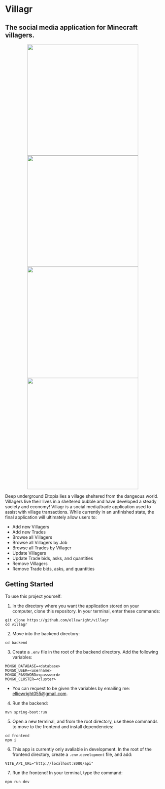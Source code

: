 # Villagr
## The social media application for Minecraft villagers.

<p align="center">
  <img src="https://github.com/user-attachments/assets/fb751659-ea82-4b30-8ee6-f70c9a8fe999" width="360" />
  <img src="https://github.com/user-attachments/assets/a2e97c65-d7a4-4a90-b58f-240fcebc9c50" width="360" />
  <img src="https://github.com/user-attachments/assets/da4fce34-c134-466d-9ace-64c43322785d" width="360" />
  <img src="https://github.com/user-attachments/assets/18c11dc8-d7ec-4f61-a0a6-98fbed8804b8" width="360" />
</p>

Deep underground Eltopia lies a village sheltered from the dangeous world. Villagers live their lives in a sheltered bubble and have developed a steady society and economy! Villagr is a social media/trade application used to assist with village transactions. While currently in an unfinished state, the final application will ultimately allow users to:

* Add new Villagers
* Add new Trades
* Browse all Villagers
* Browse all Villagers by Job
* Browse all Trades by Villager
* Update Villagers
* Update Trade bids, asks, and quantities
* Remove Villagers
* Remove Trade bids, asks, and quantities

## Getting Started

To use this project yourself:

1. In the directory where you want the application stored on your computer, clone this repository. In your terminal, enter these commands:

```
git clone https://github.com/ellewright/villagr
cd villagr
```

2. Move into the backend directory:

```
cd backend
```

3. Create a `.env` file in the root of the backend directory. Add the following variables:

```
MONGO_DATABASE=<database>
MONGO_USER=<username>
MONGO_PASSWORD=<password>
MONGO_CLUSTER=<cluster>
```

* You can request to be given the variables by emailing me: <a href="mailto:elliewright055@gmail.com">elliewright055@gmail.com</a>.

4. Run the backend:

```
mvn spring-boot:run
```

5. Open a new terminal, and from the root directory, use these commands to move to the frontend and install dependencies:

```
cd frontend
npm i
```

6. This app is currently only avaliable in development. In the root of the frontend directory, create a `.env.development` file, and add:

```
VITE_API_URL="http://localhost:8080/api"
```

7. Run the frontend! In your terminal, type the command:

```
npm run dev
```
